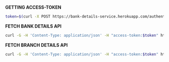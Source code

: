 **GETTING ACCESS-TOKEN**

```sh
token=$(curl -X POST https://bank-details-service.herokuapp.com/authenticate -d "username=service&password=service" | jq -r '.token')
```

**FETCH BANK DETAILS API**

```sh
curl -G -H 'Content-Type: application/json' -H "access-token:$token" https://bank-details-service.herokuapp.com/api/bankDetails/ABHY0065006?"limit=0&offset=0" | jq -r
```

**FETCH BRANCH DETAILS API**
```sh
curl -G -H 'Content-Type: application/json' -H "access-token:$token" https://bank-details-service.herokuapp.com/api/branchDetails --data-urlencode "bankName=ABHYUDAYA COOPERATIVE BANK LIMITED" --data-urlencode "city=MUMBAI" --data-urlencode "limit=10" --data-urlencode "offset=0" | jq -r
```
